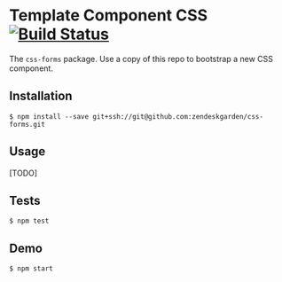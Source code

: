 # Template Component CSS [![Build Status](https://travis-ci.com/zendeskgarden/css-forms.svg?token=dDt9s6smCMgz269xNbpz&branch=master)](https://travis-ci.com/zendeskgarden/css-forms)

The `css-forms` package. Use a copy of this repo to bootstrap a new CSS component.

## Installation

    $ npm install --save git+ssh://git@github.com:zendeskgarden/css-forms.git

## Usage

[TODO]

## Tests

    $ npm test

## Demo

    $ npm start
